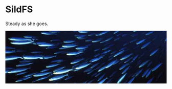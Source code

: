 SildFS
==
Steady as she goes.

![alt text][logo]

[logo]: https://github.com/Silveryfu/SildFS/blob/master/doc/Sild-stime-610x200.jpg "Sild"
